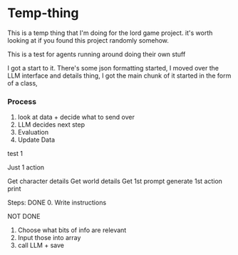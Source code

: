 # Temp-thing
 

This is a temp thing that I'm doing for the lord game project. it's worth looking at if you found this project randomly somehow.


This is a test for agents running around doing their own stuff

I got a start to it. There's some json formatting started, I moved over the LLM interface and details thing, I got the main chunk of it started in the form of a class, 

### Process

1. look at data + decide what to send over
2. LLM decides next step
3. Evaluation
4. Update Data





test 1

Just 1 action

Get character details
Get world details
Get 1st prompt
generate 1st action
print

Steps:
DONE
0. Write instructions 

NOT DONE
1. Choose what bits of info are relevant
2. Input those into array
3. call LLM + save

